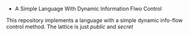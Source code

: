 * A Simple Language With Dynamic Information Flwo Control 

This repository implements a language with a simple dynamic info-flow control method.
The lattice is just *public* and *secret*
